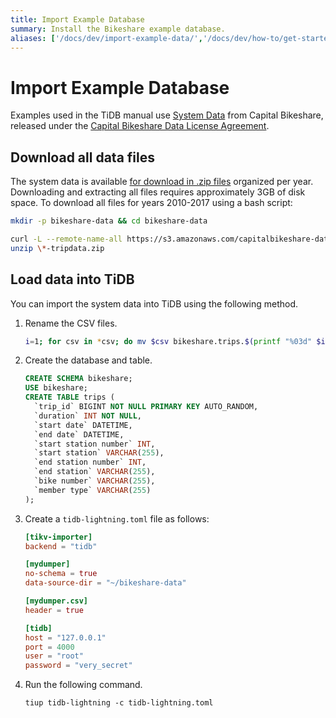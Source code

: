 ```yaml
---
title: Import Example Database
summary: Install the Bikeshare example database.
aliases: ['/docs/dev/import-example-data/','/docs/dev/how-to/get-started/import-example-database/']
---
```


# Import Example Database

Examples used in the TiDB manual use [System Data](https://www.capitalbikeshare.com/system-data) from Capital Bikeshare, released under the [Capital Bikeshare Data License Agreement](https://www.capitalbikeshare.com/data-license-agreement).

## Download all data files

The system data is available [for download in .zip files](https://s3.amazonaws.com/capitalbikeshare-data/index.html) organized per year. Downloading and extracting all files requires approximately 3GB of disk space. To download all files for years 2010-2017 using a bash script:

```bash
mkdir -p bikeshare-data && cd bikeshare-data

curl -L --remote-name-all https://s3.amazonaws.com/capitalbikeshare-data/{2010..2017}-capitalbikeshare-tripdata.zip
unzip \*-tripdata.zip
```

## Load data into TiDB

You can import the system data into TiDB using the following method.

1. Rename the CSV files.

    ```bash
    i=1; for csv in *csv; do mv $csv bikeshare.trips.$(printf "%03d" $i).csv; i=$((i+1)); done
    ```

2. Create the database and table.

    ```sql
    CREATE SCHEMA bikeshare;
    USE bikeshare;
    CREATE TABLE trips (
      `trip_id` BIGINT NOT NULL PRIMARY KEY AUTO_RANDOM,
      `duration` INT NOT NULL,
      `start date` DATETIME,
      `end date` DATETIME,
      `start station number` INT,
      `start station` VARCHAR(255),
      `end station number` INT,
      `end station` VARCHAR(255),
      `bike number` VARCHAR(255),
      `member type` VARCHAR(255)
    );
    ```

3. Create a `tidb-lightning.toml` file as follows:

    ```toml
    [tikv-importer]
    backend = "tidb"

    [mydumper]
    no-schema = true
    data-source-dir = "~/bikeshare-data"

    [mydumper.csv]
    header = true

    [tidb]
    host = "127.0.0.1"
    port = 4000
    user = "root"
    password = "very_secret"
    ```

4. Run the following command.

    ```shell
    tiup tidb-lightning -c tidb-lightning.toml
    ```
